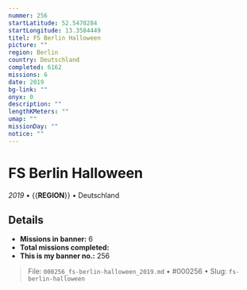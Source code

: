 ```yaml
---
nummer: 256
startLatitude: 52.5470284
startLongitude: 13.3584449
titel: FS Berlin Halloween
picture: ""
region: Berlin
country: Deutschland
completed: 6162
missions: 6
date: 2019
bg-link: ""
onyx: 0
description: ""
lengthKMeters: ""
umap: ""
missionDay: ""
notice: ""
---
```

# FS Berlin Halloween

*2019* • {{__REGION__}} • Deutschland





## Details

- **Missions in banner:** 6
- **Total missions completed:** 
- **This is my banner no.:** 256






> File: `000256_fs-berlin-halloween_2019.md` • #000256 • Slug: `fs-berlin-halloween`
